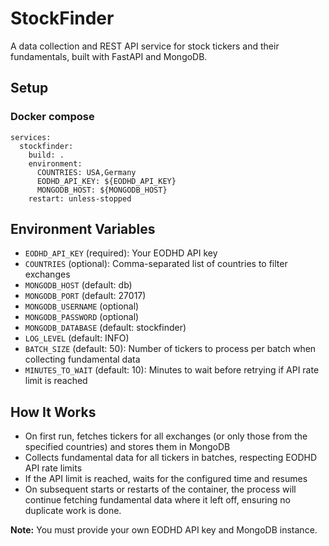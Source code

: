 # StockFinder

A data collection and REST API service for stock tickers and their fundamentals, built with FastAPI and MongoDB.

## Setup

### Docker compose

```
services:
  stockfinder:
    build: .
    environment:
      COUNTRIES: USA,Germany
      EODHD_API_KEY: ${EODHD_API_KEY}
      MONGODB_HOST: ${MONGODB_HOST}
    restart: unless-stopped 
```

## Environment Variables
- `EODHD_API_KEY` (required): Your EODHD API key
- `COUNTRIES` (optional): Comma-separated list of countries to filter exchanges
- `MONGODB_HOST` (default: db)
- `MONGODB_PORT` (default: 27017)
- `MONGODB_USERNAME` (optional)
- `MONGODB_PASSWORD` (optional)
- `MONGODB_DATABASE` (default: stockfinder)
- `LOG_LEVEL` (default: INFO)
- `BATCH_SIZE` (default: 50): Number of tickers to process per batch when collecting fundamental data
- `MINUTES_TO_WAIT` (default: 10): Minutes to wait before retrying if API rate limit is reached

## How It Works
- On first run, fetches tickers for all exchanges (or only those from the specified countries) and stores them in MongoDB
- Collects fundamental data for all tickers in batches, respecting EODHD API rate limits
- If the API limit is reached, waits for the configured time and resumes
- On subsequent starts or restarts of the container, the process will continue fetching fundamental data where it left off, ensuring no duplicate work is done.


**Note:** You must provide your own EODHD API key and MongoDB instance.